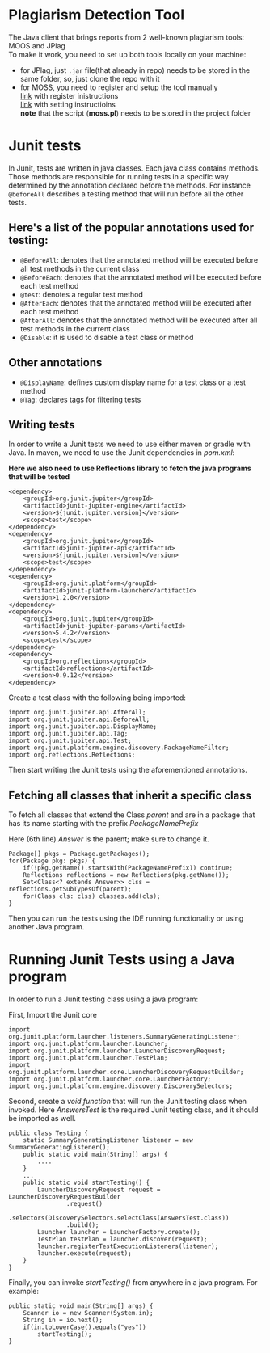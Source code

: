 # Plagiarism Detection Tool
The Java client that brings reports from 2 well-known plagiarism tools: MOOS and JPlag \
To make it work, you need to set up both tools locally on your machine:
  - for JPlag, just ```.jar``` file(that already in repo) needs to be stored in the same folder, so, just clone the repo with it
  - for MOSS, you need to register and setup the tool manually \
    [link](http://theory.stanford.edu/~aiken/moss/) with register inistructions \
    [link](https://stackoverflow.com/questions/20905330/how-do-i-use-the-moss-script) with setting instructioins \
     **note** that the script (**moss.pl**) needs to be stored in the project folder

# Junit tests #
In Junit, tests are written in java classes. Each java class contains methods. Those methods are responsible for running tests in a specific way determined by the annotation declared before the methods. For instance `@beforeAll` describes a testing method that will run before all the other tests.

## Here's a list of the popular annotations used for testing: ##
- `@BeforeAll`: denotes that the annotated method will be executed before all test methods in the current class
- `@BeforeEach`: denotes that the annotated method will be executed before each test method
- `@test`: denotes a regular test method
- `@AfterEach`: denotes that the annotated method will be executed after each test method
- `@AfterAll`: denotes that the annotated method will be executed after all test methods in the current class
- `@Disable`: it is used to disable a test class or method
## Other annotations ##
- `@DisplayName`: defines custom display name for a test class or a test method
- `@Tag`: declares tags for filtering tests
## Writing tests ##


In order to write a Junit tests we need to use either maven or gradle with Java.
In maven, we need to use the Junit dependencies in *pom.xml*:

**Here we also need to use Reflections library to fetch the java programs that will be tested**

	<dependency>
        <groupId>org.junit.jupiter</groupId>
        <artifactId>junit-jupiter-engine</artifactId>
        <version>${junit.jupiter.version}</version>
        <scope>test</scope>
    </dependency>
	<dependency>
        <groupId>org.junit.jupiter</groupId>
        <artifactId>junit-jupiter-api</artifactId>
        <version>${junit.jupiter.version}</version>
        <scope>test</scope>
    </dependency>
	<dependency>
        <groupId>org.junit.platform</groupId>
        <artifactId>junit-platform-launcher</artifactId>
        <version>1.2.0</version>
    </dependency>
    <dependency>
	    <groupId>org.junit.jupiter</groupId>
	    <artifactId>junit-jupiter-params</artifactId>
	    <version>5.4.2</version>
	    <scope>test</scope>
	</dependency>
    <dependency>
	    <groupId>org.reflections</groupId>
	    <artifactId>reflections</artifactId>
	    <version>0.9.12</version>
	</dependency>


Create a test class with the following being imported:

	import org.junit.jupiter.api.AfterAll;
	import org.junit.jupiter.api.BeforeAll;
	import org.junit.jupiter.api.DisplayName;
	import org.junit.jupiter.api.Tag;
	import org.junit.jupiter.api.Test;
	import org.junit.platform.engine.discovery.PackageNameFilter;
	import org.reflections.Reflections;

Then start writing the Junit tests using the aforementioned annotations.

## Fetching all classes that inherit a specific class ##

To fetch all classes that extend the Class *parent* and are in a package that has its name starting with the prefix *PackageNamePrefix*

Here (6th line) *Answer* is the parent; make sure to change it.

    Package[] pkgs = Package.getPackages();
	for(Package pkg: pkgs) {
		if(!pkg.getName().startsWith(PackageNamePrefix)) continue;
		Reflections reflections = new Reflections(pkg.getName());
		Set<Class<? extends Answer>> clss = reflections.getSubTypesOf(parent);
		for(Class cls: clss) classes.add(cls);
	}

Then you can run the tests using the IDE running functionality or using another Java program.

# Running Junit Tests using a Java program #

In order to run a Junit testing class using a java program:

First, Import the Junit core

    import org.junit.platform.launcher.listeners.SummaryGeneratingListener;
	import org.junit.platform.launcher.Launcher;
	import org.junit.platform.launcher.LauncherDiscoveryRequest;
	import org.junit.platform.launcher.TestPlan;
	import org.junit.platform.launcher.core.LauncherDiscoveryRequestBuilder;
	import org.junit.platform.launcher.core.LauncherFactory;
	import org.junit.platform.engine.discovery.DiscoverySelectors;

Second, create a *void function* that will run the Junit testing class when invoked.
Here *AnswersTest* is the required Junit testing class, and it should be imported as well.
	
	public class Testing {
		static SummaryGeneratingListener listener = new SummaryGeneratingListener();
		public static void main(String[] args) {
			....
		}
		...
		public static void startTesting() {
			LauncherDiscoveryRequest request = LauncherDiscoveryRequestBuilder
					.request()
					.selectors(DiscoverySelectors.selectClass(AnswersTest.class))
					.build();
			Launcher launcher = LauncherFactory.create();
			TestPlan testPlan = launcher.discover(request);
			launcher.registerTestExecutionListeners(listener);
			launcher.execute(request);
		}
	}

Finally, you can invoke *startTesting()* from anywhere in a java program. For example:

	public static void main(String[] args) {
		Scanner io = new Scanner(System.in);
		String in = io.next();
		if(in.toLowerCase().equals("yes"))
			startTesting();
	}

